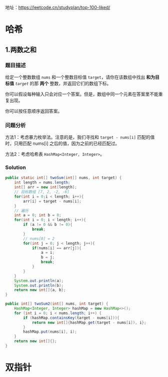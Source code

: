 地址：https://leetcode.cn/studyplan/top-100-liked/



# 哈希

## 1.两数之和

### 题目描述

给定一个整数数组 `nums` 和一个整数目标值 `target`，请你在该数组中找出 **和为目标值** *`target`* 的那 **两个** 整数，并返回它们的数组下标。

你可以假设每种输入只会对应一个答案。但是，数组中同一个元素在答案里不能重复出现。

你可以按任意顺序返回答案。

### 问题分析

方法1：考虑暴力枚举法。注意的是，我们寻找和 `target - nums[i]` 匹配的值时，只用匹配 nums[i] 之后的值，因为之前的已经匹配过。

方法2：考虑哈希表 `HashMap<Integer, Integer>`。



### Solution

```java
public static int[] twoSum(int[] nums, int target) {
    int length = nums.length;
    int[] arr = new int[length];
    // 目标数组 [7, 2, -2, -6]
    for(int i = 0;i < length; i++){
        arr[i] = target - nums[i];
    }
    // 遍历
    int a = 0; int b = 0;
    for(int i = 0; i < length; i++){
        if (a != 0 && b != 0){
            break;
        }
        // nums[0] = 2
        for(int j = 0; j < length; j++){
            if(nums[i] == arr[j]){
                a = i;
                b = j;
                break;
            }
        }
    }
    System.out.println(a);
    System.out.println(b);
    return new int[]{a, b};
}
```



```java
public int[] twoSum2(int[] nums, int target) {
    HashMap<Integer, Integer> hashMap = new HashMap<>();
    for (int i = 0; i < nums.length; i++) {
        if (hashMap.containsKey(target - nums[i])){
            return new int[]{hashMap.get(target - nums[i]), i};
        }
        hashMap.put(nums[i], i);
    }
    return new int[]{};
}
```





# 双指针





















